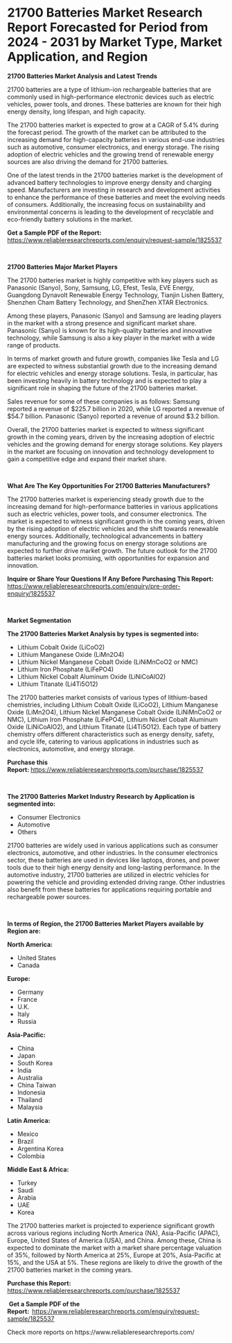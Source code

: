 <p><h1>21700 Batteries Market Research Report Forecasted for Period from 2024 -  2031 by Market Type, Market Application, and Region</h1></p><p><strong>21700 Batteries Market Analysis and Latest Trends</strong></p>
<p><p>21700 batteries are a type of lithium-ion rechargeable batteries that are commonly used in high-performance electronic devices such as electric vehicles, power tools, and drones. These batteries are known for their high energy density, long lifespan, and high capacity.</p><p>The 21700 batteries market is expected to grow at a CAGR of 5.4% during the forecast period. The growth of the market can be attributed to the increasing demand for high-capacity batteries in various end-use industries such as automotive, consumer electronics, and energy storage. The rising adoption of electric vehicles and the growing trend of renewable energy sources are also driving the demand for 21700 batteries.</p><p>One of the latest trends in the 21700 batteries market is the development of advanced battery technologies to improve energy density and charging speed. Manufacturers are investing in research and development activities to enhance the performance of these batteries and meet the evolving needs of consumers. Additionally, the increasing focus on sustainability and environmental concerns is leading to the development of recyclable and eco-friendly battery solutions in the market.</p></p>
<p><strong>Get a Sample PDF of the Report:&nbsp;</strong> <a href="https://www.reliableresearchreports.com/enquiry/request-sample/1825537">https://www.reliableresearchreports.com/enquiry/request-sample/1825537</a></p>
<p>&nbsp;</p>
<p><strong>21700 Batteries Major Market Players</strong></p>
<p><p>The 21700 batteries market is highly competitive with key players such as Panasonic (Sanyo), Sony, Samsung, LG, Efest, Tesla, EVE Energy, Guangdong Dynavolt Renewable Energy Technology, Tianjin Lishen Battery, Shenzhen Cham Battery Technology, and ShenZhen XTAR Electronics. </p><p>Among these players, Panasonic (Sanyo) and Samsung are leading players in the market with a strong presence and significant market share. Panasonic (Sanyo) is known for its high-quality batteries and innovative technology, while Samsung is also a key player in the market with a wide range of products.</p><p>In terms of market growth and future growth, companies like Tesla and LG are expected to witness substantial growth due to the increasing demand for electric vehicles and energy storage solutions. Tesla, in particular, has been investing heavily in battery technology and is expected to play a significant role in shaping the future of the 21700 batteries market.</p><p>Sales revenue for some of these companies is as follows: Samsung reported a revenue of $225.7 billion in 2020, while LG reported a revenue of $54.7 billion. Panasonic (Sanyo) reported a revenue of around $3.2 billion. </p><p>Overall, the 21700 batteries market is expected to witness significant growth in the coming years, driven by the increasing adoption of electric vehicles and the growing demand for energy storage solutions. Key players in the market are focusing on innovation and technology development to gain a competitive edge and expand their market share.</p></p>
<p>&nbsp;</p>
<p><strong>What Are The Key Opportunities For 21700 Batteries Manufacturers?</strong></p>
<p><p>The 21700 batteries market is experiencing steady growth due to the increasing demand for high-performance batteries in various applications such as electric vehicles, power tools, and consumer electronics. The market is expected to witness significant growth in the coming years, driven by the rising adoption of electric vehicles and the shift towards renewable energy sources. Additionally, technological advancements in battery manufacturing and the growing focus on energy storage solutions are expected to further drive market growth. The future outlook for the 21700 batteries market looks promising, with opportunities for expansion and innovation.</p></p>
<p><strong>Inquire or Share Your Questions If Any Before Purchasing This Report:</strong> <a href="https://www.reliableresearchreports.com/enquiry/pre-order-enquiry/1825537">https://www.reliableresearchreports.com/enquiry/pre-order-enquiry/1825537</a></p>
<p>&nbsp;</p>
<p><strong>Market Segmentation</strong></p>
<p><strong>The 21700 Batteries Market Analysis by types is segmented into:</strong></p>
<p><ul><li>Lithium Cobalt Oxide (LiCoO2)</li><li>Lithium Manganese Oxide (LiMn2O4)</li><li>Lithium Nickel Manganese Cobalt Oxide (LiNiMnCoO2 or NMC)</li><li>Lithium Iron Phosphate (LiFePO4)</li><li>Lithium Nickel Cobalt Aluminum Oxide (LiNiCoAlO2)</li><li>Lithium Titanate (Li4Ti5O12)</li></ul></p>
<p><p>The 21700 batteries market consists of various types of lithium-based chemistries, including Lithium Cobalt Oxide (LiCoO2), Lithium Manganese Oxide (LiMn2O4), Lithium Nickel Manganese Cobalt Oxide (LiNiMnCoO2 or NMC), Lithium Iron Phosphate (LiFePO4), Lithium Nickel Cobalt Aluminum Oxide (LiNiCoAlO2), and Lithium Titanate (Li4Ti5O12). Each type of battery chemistry offers different characteristics such as energy density, safety, and cycle life, catering to various applications in industries such as electronics, automotive, and energy storage.</p></p>
<p><strong>Purchase this Report:&nbsp;</strong><a href="https://www.reliableresearchreports.com/purchase/1825537">https://www.reliableresearchreports.com/purchase/1825537</a></p>
<p>&nbsp;</p>
<p><strong>The 21700 Batteries Market Industry Research by Application is segmented into:</strong></p>
<p><ul><li>Consumer Electronics</li><li>Automotive</li><li>Others</li></ul></p>
<p><p>21700 batteries are widely used in various applications such as consumer electronics, automotive, and other industries. In the consumer electronics sector, these batteries are used in devices like laptops, drones, and power tools due to their high energy density and long-lasting performance. In the automotive industry, 21700 batteries are utilized in electric vehicles for powering the vehicle and providing extended driving range. Other industries also benefit from these batteries for applications requiring portable and rechargeable power sources.</p></p>
<p>&nbsp;</p>
<p><strong>In terms of Region, the 21700 Batteries Market Players available by Region are:</strong></p>
<p>
    <p> <strong> North America: </strong>
        <ul>
            <li>United States</li>
            <li>Canada</li>
        </ul>
        </p> 
    <p> <strong> Europe: </strong>
        <ul>
            <li>Germany</li>
            <li>France</li>
            <li>U.K.</li>
            <li>Italy</li>
            <li>Russia</li>
        </ul>
        </p> 
    <p> <strong> Asia-Pacific: </strong>
        <ul>
            <li>China</li>
            <li>Japan</li>
            <li>South Korea</li>
            <li>India</li>
            <li>Australia</li>
            <li>China Taiwan</li>
            <li>Indonesia</li>
            <li>Thailand</li>
            <li>Malaysia</li>
        </ul>
        </p> 
    <p> <strong> Latin America: </strong>
        <ul>
            <li>Mexico</li>
            <li>Brazil</li>
            <li>Argentina Korea</li>
            <li>Colombia</li>
        </ul>
        </p> 
    <p> <strong> Middle East & Africa: </strong>
        <ul>
            <li>Turkey</li>
            <li>Saudi</li>
            <li>Arabia</li>
            <li>UAE</li>
            <li>Korea</li>
        </ul>
    </p>
    </p>
<p><p>The 21700 batteries market is projected to experience significant growth across various regions including North America (NA), Asia-Pacific (APAC), Europe, United States of America (USA), and China. Among these, China is expected to dominate the market with a market share percentage valuation of 35%, followed by North America at 25%, Europe at 20%, Asia-Pacific at 15%, and the USA at 5%. These regions are likely to drive the growth of the 21700 batteries market in the coming years.</p></p>
<p><strong>Purchase this Report: </strong><a href="https://www.reliableresearchreports.com/purchase/1825537">https://www.reliableresearchreports.com/purchase/1825537</a></p>
<p>&nbsp;<strong>Get a Sample PDF of the Report:&nbsp;&nbsp;</strong><a href="https://www.reliableresearchreports.com/enquiry/request-sample/1825537">https://www.reliableresearchreports.com/enquiry/request-sample/1825537</a></p>
<p><strong></strong></p>
<p>Check more reports on https://www.reliableresearchreports.com/</p>